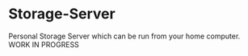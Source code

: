 # Storage-Server
Personal Storage Server which can be run from your home computer. 
WORK IN PROGRESS
